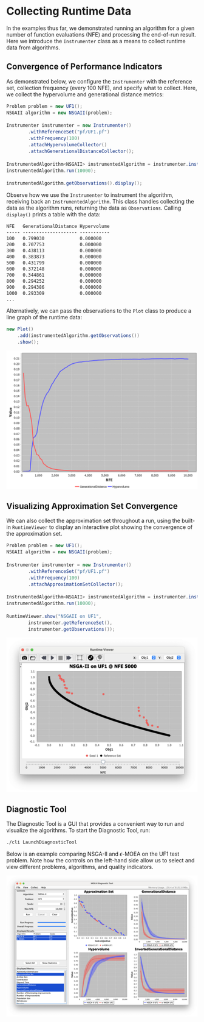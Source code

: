 # Collecting Runtime Data

In the examples thus far, we demonstrated running an algorithm for a given number of function evaluations (NFE) and
processing the end-of-run result.  Here we introduce the `Instrumenter` class as a means to collect runtime data from
algorithms.

## Convergence of Performance Indicators

As demonstrated below, we configure the `Instrumenter` with the reference set, collection frequency (every 100 NFE),
and specify what to collect.  Here, we collect the hypervolume and generational distance metrics:

<!-- java:examples/org/moeaframework/examples/runtime/PrintRuntimeDynamics.java [34:49] -->

```java
Problem problem = new UF1();
NSGAII algorithm = new NSGAII(problem);

Instrumenter instrumenter = new Instrumenter()
        .withReferenceSet("pf/UF1.pf")
        .withFrequency(100)
        .attachHypervolumeCollector()
        .attachGenerationalDistanceCollector();

InstrumentedAlgorithm<NSGAII> instrumentedAlgorithm = instrumenter.instrument(algorithm);
instrumentedAlgorithm.run(10000);

instrumentedAlgorithm.getObservations().display();
```

Observe how we use the `Instrumenter` to instrument the algorithm, receiving back an `InstrumentedAlgorithm`.  This class
handles collecting the data as the algorithm runs, returning the data as `Observations`.  Calling `display()` prints
a table with the data:

<!-- output:examples/org/moeaframework/examples/runtime/PrintRuntimeDynamics.java [:12] {Truncated} -->

```
NFE   GenerationalDistance Hypervolume
----- -------------------- -----------
100   0.799030             0.000000
200   0.707753             0.000000
300   0.438113             0.000000
400   0.383873             0.000000
500   0.431799             0.000000
600   0.372148             0.000000
700   0.344861             0.000000
800   0.294252             0.000000
900   0.294386             0.000000
1000  0.293309             0.000000
...
```

Alternatively, we can pass the observations to the `Plot` class to produce a line graph of the runtime data:

<!-- java:examples/org/moeaframework/examples/runtime/PlotRuntimeDynamics.java [50:53] -->

```java
new Plot()
    .add(instrumentedAlgorithm.getObservations())
    .show();
```

![Performance Indicator Plot](imgs/runtime-linegraph.png)

## Visualizing Approximation Set Convergence

We can also collect the approximation set throughout a run, using the built-in `RuntimeViewer` to display an interactive
plot showing the convergence of the approximation set.

<!-- java:examples/org/moeaframework/examples/runtime/RuntimeViewerExample.java [35:51] -->

```java
Problem problem = new UF1();
NSGAII algorithm = new NSGAII(problem);

Instrumenter instrumenter = new Instrumenter()
        .withReferenceSet("pf/UF1.pf")
        .withFrequency(100)
        .attachApproximationSetCollector();

InstrumentedAlgorithm<NSGAII> instrumentedAlgorithm = instrumenter.instrument(algorithm);
instrumentedAlgorithm.run(10000);

RuntimeViewer.show("NSGAII on UF1",
        instrumenter.getReferenceSet(),
        instrumenter.getObservations());
```

![Runtime Viewer](imgs/runtimeViewer.png)

## Diagnostic Tool

The Diagnostic Tool is a GUI that provides a convenient way to run and visualize the algorithms.  To start the
Diagnostic Tool, run:

```bash
./cli LaunchDiagnosticTool
```

Below is an example comparing NSGA-II and $\epsilon$-MOEA on the UF1 test problem.  Note how the controls on the
left-hand side allow us to select and view different problems, algorithms, and quality indicators.

![Runtime Viewer](imgs/diagnosticTool.png)
